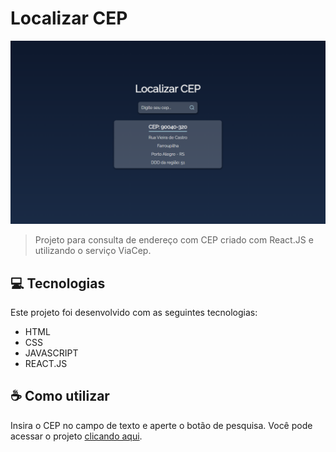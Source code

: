 # Localizar CEP

<img src="telaPrincipal.png" alt="Imagem da tela">

> Projeto para consulta de endereço com CEP criado com React.JS e utilizando o serviço ViaCep.

## 💻 Tecnologias
Este projeto foi desenvolvido com as seguintes tecnologias:

* HTML
* CSS
* JAVASCRIPT
* REACT.JS

## ☕ Como utilizar
Insira o CEP no campo de texto e aperte o botão de pesquisa.
Você pode acessar o projeto [clicando aqui](https://buscar-cep-react.vercel.app).
